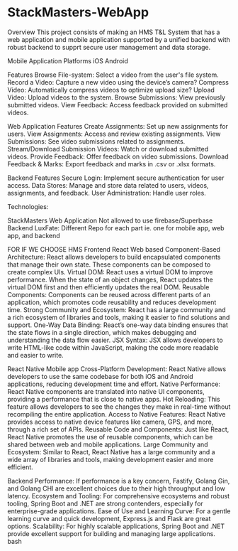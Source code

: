 # StackMasters-WebApp

Overview
This project consists of making an HMS T&L System that has a web application and mobile application supported by a unified backend with robust backend to supprt secure user management and data storage.

Mobile Application
Platforms
iOS
Android

Features
Browse File-system: Select a video from the user's file system.
Record a Video: Capture a new video using the device’s camera?
Compress Video: Automatically compress videos to optimize upload size?
Upload Video: Upload videos to the system.
Browse Submissions: View previously submitted videos.
View Feedback: Access feedback provided on submitted videos.

Web Application
Features
Create Assignments: Set up new assignments for users.
View Assignments: Access and review existing assignments.
View Submissions: See video submissions related to assignments.
Stream/Download Submission Videos: Watch or download submitted videos.
Provide Feedback: Offer feedback on video submissions.
Download Feedback & Marks: Export feedback and marks in .csv or .xlsx formats.

Backend
Features
Secure Login: Implement secure authentication for user access.
Data Stores: Manage and store data related to users, videos, assignments, and feedback.
User Administration: Handle user roles.

Technologies:

StackMasters Web Application
Not allowed to use firebase/Superbase Backend
LuxFate:
Different Repo for each part ie. one for mobile app, web app, and backend

FOR IF WE CHOOSE HMS
Frontend
React Web based
Component-Based Architecture: React allows developers to build encapsulated components that manage their own state. These components can be composed to create complex UIs.
Virtual DOM: React uses a virtual DOM to improve performance. When the state of an object changes, React updates the virtual DOM first and then efficiently updates the real DOM.
Reusable Components: Components can be reused across different parts of an application, which promotes code reusability and reduces development time.
Strong Community and Ecosystem: React has a large community and a rich ecosystem of libraries and tools, making it easier to find solutions and support.
One-Way Data Binding: React’s one-way data binding ensures that the state flows in a single direction, which makes debugging and understanding the data flow easier.
JSX Syntax: JSX allows developers to write HTML-like code within JavaScript, making the code more readable and easier to write.

React Native Mobile app
Cross-Platform Development: React Native allows developers to use the same codebase for both iOS and Android applications, reducing development time and effort.
Native Performance: React Native components are translated into native UI components, providing a performance that is close to native apps.
Hot Reloading: This feature allows developers to see the changes they make in real-time without recompiling the entire application.
Access to Native Features: React Native provides access to native device features like camera, GPS, and more, through a rich set of APIs.
Reusable Code and Components: Just like React, React Native promotes the use of reusable components, which can be shared between web and mobile applications.
Large Community and Ecosystem: Similar to React, React Native has a large community and a wide array of libraries and tools, making development easier and more efficient.

Backend
Performance: If performance is a key concern, Fastify, Golang Gin, and Golang CHI are excellent choices due to their high throughput and low latency.
Ecosystem and Tooling: For comprehensive ecosystems and robust tooling, Spring Boot and .NET are strong contenders, especially for enterprise-grade applications.
Ease of Use and Learning Curve: For a gentle learning curve and quick development, Express.js and Flask are great options.
Scalability: For highly scalable applications, Spring Boot and .NET provide excellent support for building and managing large applications.
bash